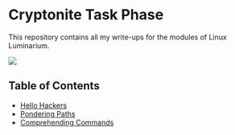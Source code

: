 # Cryptonite Task Phase

This repository contains all my write-ups for the modules of Linux Luminarium.


![](https://i.imgur.com/QevQHmx.png)

## Table of Contents
- [Hello Hackers](./HelloHackers.md)
- [Pondering Paths](./Pondering_Paths.md)
- [Comprehending Commands](./Comprehending_Commands.md)